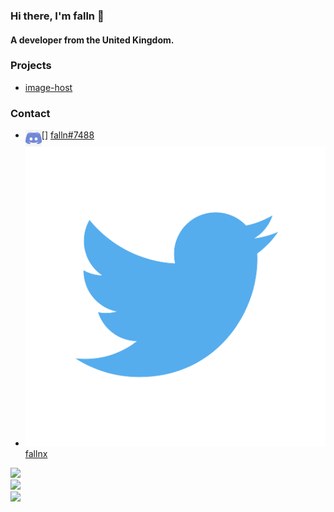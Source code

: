 ### Hi there, I'm falln 👋

#### A developer from the United Kingdom.

### Projects

- [image-host](https://github.com/fallnx/image-host)

### Contact

- [<img align="left" width="26px" src="images/discord.png"/>] [falln#7488](https://discord.com/users/818623172412178473)
- ![Twitter](images/twitter.png) [fallnx](https://twitter.com/fallnx)

![](https://komarev.com/ghpvc/?username=fallnx) <br/>
![](https://github-readme-stats.vercel.app/api?username=fallnx&count_private=true&show_icons=true&theme=tokyonight) <br/>
![](https://github-readme-stats.vercel.app/api/wakatime?username=fallnx&theme=tokyonight)

[image_host]: https://github.com/fallnx/image-host
[discord]: https://discord.com/users/818623172412178473
